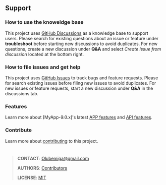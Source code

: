 ## Support

### How to use the knoweldge base

This project uses [GitHub Discussions](https://github.com/MichaelSodeke/tmp--project-repo/discussions) as a knowledge base to support users.
Please search for existing questions about an issue or feature under **troubleshoot**
before starting new discussions to avoid duplicates. For new questions, create a
new discussion under **Q&A** and select *Create issue from discussion* located at the bottom right.

### How to file issues and get help  

This project uses [GitHub Issues](https://github.com/MichaelSodeke/tmp--project-repo/issues) to track bugs and feature requests. Please for search existing 
issues before filing new issues to avoid duplicates. For new issues or feature requests, start
a new discussion under **Q&A** in the discussions tab.

### Features

Learn more about [MyApp-9.0.x]'s latest [APP features](https://github.com/MichaelSodeke/tmp--project-repo/discussions/categories/guides-app) and [API features](https://github.com/MichaelSodeke/tmp--project-repo/discussions/categories/guides-api).

### Contribute

Learn more about [contributing](https://github.com/MichaelSodeke/tmp--project-repo/blob/dev/.github/CONTRIBUTING.md) to this project.

#

> **CONTACT**: Olubemiga@gmail.com
>
> **AUTHORS**: [Contributors](https://github.com/MichaelSodeke/tmp--project-repo/blob/dev/AUTHORS.md)
>
> **LICENSE**: [MIT](https://github.com/MichaelSodeke/tmp--project-repo/blob/dev/LICENSE.md)
